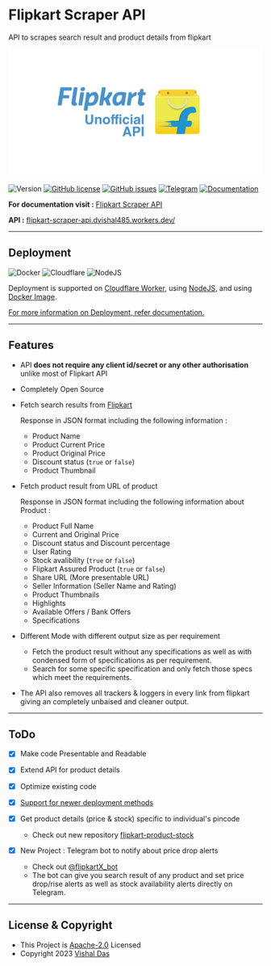# Flipkart Scraper API

API to scrapes search result and product details from flipkart

![Flipkart API Banner](/banner.png)

![Version](https://img.shields.io/badge/dynamic/json?url=https%3A%2F%2Fraw.githubusercontent.com%2Fdvishal485%2Fflipkart-scraper-api%2Fmain%2Fpackage.json&query=%24.version&label=version&color=green)
[![GitHub license](https://img.shields.io/github/license/dvishal485/flipkart-scraper-api)](https://github.com/dvishal485/flipkart-scraper-api/blob/main/LICENSE)
[![GitHub issues](https://img.shields.io/github/issues/dvishal485/flipkart-scraper-api)](https://github.com/dvishal485/flipkart-scraper-api/issues)
[![Telegram](https://img.shields.io/badge/-dvishal485-blue?style=flat&logo=telegram)](https://t.me/dvishal485)
[![Documentation](https://img.shields.io/badge/API-Documentation-blue)](https://dvishal485.github.io/flipkart-scraper-api/)

**For documentation visit :** [Flipkart Scraper API](https://dvishal485.github.io/flipkart-scraper-api/)

**API :** [flipkart-scraper-api.dvishal485.workers.dev/](https://flipkart-scraper-api.dvishal485.workers.dev/)

---

## Deployment

![Docker](https://img.shields.io/badge/Docker--blue?logo=docker)
![Cloudflare](https://img.shields.io/badge/Cloudflare--orange?logo=cloudflare)
![NodeJS](https://img.shields.io/badge/NodeJS--yellow?logo=javascript)

Deployment is supported on [Cloudflare Worker](https://dvishal485.github.io/flipkart-scraper-api/#deploy-with-cloudflare-workers), using [NodeJS](https://dvishal485.github.io/flipkart-scraper-api#deploy-with-nodejs), and using [Docker Image](https://dvishal485.github.io/flipkart-scraper-api#deploy-using-docker).

[For more information on Deployment, refer documentation.](https://dvishal485.github.io/flipkart-scraper-api/#deployment)

---

## Features

- API **does not require any client id/secret or any other authorisation** unlike most of Flipkart API
- Completely Open Source
- Fetch search results from [Flipkart](https://www.flipkart.com/)

    Response in JSON format including the following information :
  - Product Name
  - Product Current Price
  - Product Original Price
  - Discount status (`true` or `false`)
  - Product Thumbnail

- Fetch product result from URL of product

    Response in JSON format including the following information about Product :
  - Product Full Name
  - Current and Original Price
  - Discount status and Discount percentage
  - User Rating
  - Stock avalibility (`true` or `false`)
  - Flipkart Assured Product (`true` or `false`)
  - Share URL (More presentable URL)
  - Seller Information (Seller Name and Rating)
  - Product Thumbnails
  - Highlights
  - Available Offers / Bank Offers
  - Specifications

- Different Mode with different output size as per requirement
  - Fetch the product result without any specifications as well as with condensed form of specifications as per requirement.
  - Search for some specific specification and only fetch those specs which meet the requirements.

- The API also removes all trackers & loggers in every link from flipkart giving an completely unbaised and cleaner output.

---

## ToDo

- [x] Make code Presentable and Readable
- [x] Extend API for product details
- [x] Optimize existing code
- [x] [Support for newer deployment methods](https://github.com/dvishal485/flipkart-scraper-api/issues/5)
- [x] Get product details (price & stock) specific to individual's pincode

  - Check out new repository [flipkart-product-stock](https://github.com/dvishal485/flipkart-product-stock)

- [x] New Project : Telegram bot to notify about price drop alerts

  - Check out [@flipkartX_bot](https://t.me/flipkartX_bot)
  - The bot can give you search result of any product and set price drop/rise alerts as well as stock availability alerts directly on Telegram.

---

## License & Copyright

- This Project is [Apache-2.0](./LICENSE) Licensed
- Copyright 2023 [Vishal Das](https://github.com/dvishal485)
